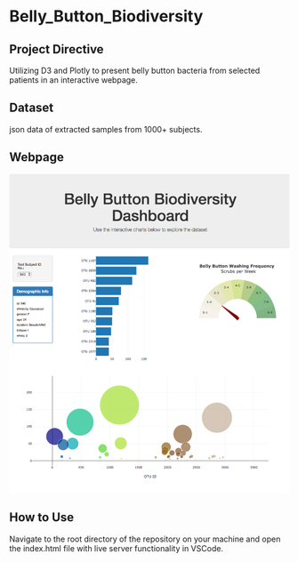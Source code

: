 # Belly_Button_Biodiversity

## Project Directive
Utilizing D3 and Plotly to present belly button bacteria from selected patients in an interactive webpage.

## Dataset
json data of extracted samples from 1000+ subjects.

## Webpage
![webpage preview](Images/hw02.png)

## How to Use
Navigate to the root directory of the repository on your machine and open the index.html file with live server functionality in VSCode.
